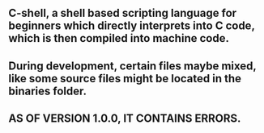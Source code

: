 ## C-shell, a shell based scripting language for beginners which directly interprets into C code, which is then compiled into machine code.

## During development, certain files maybe mixed, like some source files might be located in the binaries folder. 

## AS OF VERSION 1.0.0, IT CONTAINS ERRORS.
